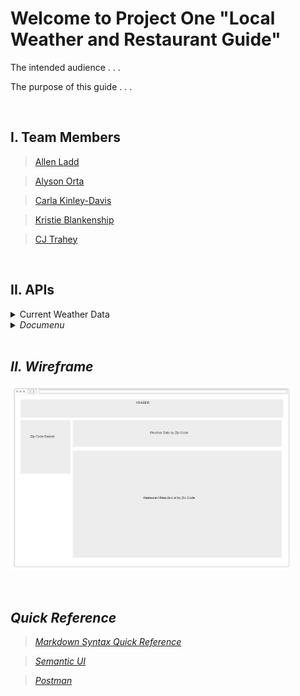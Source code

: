 # Welcome to Project One "Local Weather and Restaurant Guide"

The intended audience . . . 

The purpose of this guide . . .

<br/>

## I. Team Members

> [Allen Ladd](https://github.com/Aladd616)

> [Alyson Orta](https://github.com/alysonorta)

> [Carla Kinley-Davis](https://github.com/ckinleydavis)

> [Kristie Blankenship](https://github.com/)

> [CJ Trahey](https://github.com/cjtrahey)

<br/>

## II. APIs
<details>
<summary>Current Weather Data</summary>

<ul start="1">
  <li>
    <p><b>URI</b></p>
    <p><a href="https://openweathermap.org/api" target="_blank">https://openweathermap.org/api</a></p>
  </li>
  <li>
    <p><b>DESCRIPTION</b></p>
    <p>The <i>Current Weather Data<i> API is made available freely by OpenWeather. The team of techies and data scientists collect weather data from various sources of over 200,000 cities.</p>
  </li>
</ul>
</details>

<details>
<summary>Documenu</summary>

<ul start="1">
  <li>
    <p><b>URI</b></p>
    <p><a href="https://api.documenu.com/v2/restaurants/zip_code/" target="_blank">https://api.documenu.com/v2/restaurants/zip_code/</a></p>
  </li>
  <li>
    <p><b>RapidAPI</b></p>
    <p><a href="https://rapidapi.com/restaurantmenus/api/documenu" target="_blank">https://rapidapi.com/restaurantmenus/api/documenu</a></p>
  </li>
  <li>
    <p><b>DESCRIPTION</b></p>
    <p>The <i>Documenu<i> API gives access to location and menu data for over 600,000 restaurants throughout the United States.</p>  
  </li>
</ul>
</details>

<br/>

## II. Wireframe

<p><img src="./assests/img/proj-1-team-7-wireframe.png" style="width: 450px;" alt="Project One Team Seven's Wireframe"/></p>

<br/>

## Quick Reference

> [Markdown Syntax Quick Reference](https://www.markdownguide.org/cheat-sheet)

> [Semantic UI](https://semantic-ui.com/)

> [Postman](https://www.postman.com/)


<!-- 
    For full documentation visit [mkdocs.org](https://www.mkdocs.org). 

    ## Commands

    * `mkdocs new [dir-name]` - Create a new project.
    * `mkdocs serve` - Start the live-reloading docs server.
    * `mkdocs build` - Build the documentation site.
    * `mkdocs -h` - Print help message and exit.

    ## Project layout

        mkdocs.yml    # The configuration file.
        docs/
            index.md  # The documentation homepage.
            login.md  # Login with Facebook credentials.
-->
